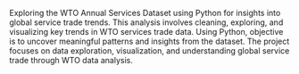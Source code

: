 Exploring the WTO Annual Services Dataset using Python for insights into global service trade trends. This analysis involves cleaning, exploring, and visualizing key trends in WTO services trade data. Using Python, objective is to uncover meaningful patterns and insights from the dataset. The project focuses on data exploration, visualization, and understanding global service trade through WTO data analysis.
